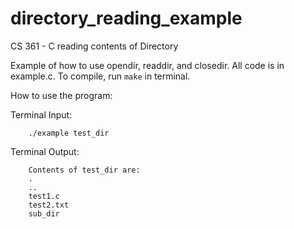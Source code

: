 # directory_reading_example
CS 361 - C reading contents of Directory

Example of how to use opendir, readdir, and closedir.
All code is in example.c. To compile, run ```make``` in terminal.

How to use the program:

Terminal Input:
  
        ./example test_dir
      
Terminal Output:
      
        Contents of test_dir are:
        .
        ..
        test1.c
        test2.txt
        sub_dir

